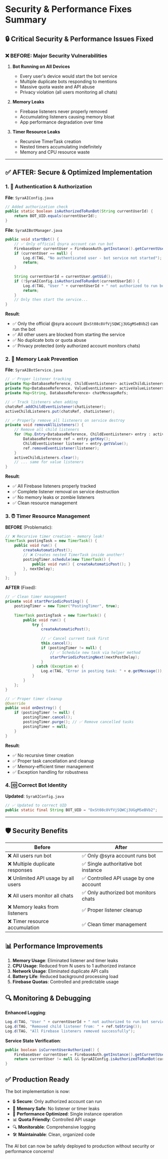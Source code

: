 # Security & Performance Fixes Summary

## 🔒 Critical Security & Performance Issues Fixed

### ❌ **BEFORE**: Major Security Vulnerabilities

1. **Bot Running on All Devices**
   - Every user's device would start the bot service
   - Multiple duplicate bots responding to mentions
   - Massive quota waste and API abuse
   - Privacy violation (all users monitoring all chats)

2. **Memory Leaks**
   - Firebase listeners never properly removed
   - Accumulating listeners causing memory bloat
   - App performance degradation over time

3. **Timer Resource Leaks**
   - Recursive TimerTask creation
   - Nested timers accumulating indefinitely
   - Memory and CPU resource waste

---

## ✅ **AFTER**: Secure & Optimized Implementation

### 1. **🔐 Authentication & Authorization**

**File**: `SyraAIConfig.java`
```java
// Added authorization check
public static boolean isAuthorizedToRunBot(String currentUserId) {
    return BOT_UID.equals(currentUserId);
}
```

**File**: `SyraAIBotManager.java`
```java
public void startBot() {
    // ✅ Only official @syra account can run bot
    FirebaseUser currentUser = FirebaseAuth.getInstance().getCurrentUser();
    if (currentUser == null) {
        Log.d(TAG, "No authenticated user - bot service not started");
        return;
    }
    
    String currentUserId = currentUser.getUid();
    if (!SyraAIConfig.isAuthorizedToRunBot(currentUserId)) {
        Log.d(TAG, "User " + currentUserId + " not authorized to run bot service");
        return;
    }
    // Only then start the service...
}
```

**Result**: 
- ✅ Only the official @syra account (`DxSt08c8VfVjSQWCj3UGgMSeBVb2`) can run the bot
- ✅ All other users are blocked from starting the service
- ✅ No duplicate bots or quota abuse
- ✅ Privacy protected (only authorized account monitors chats)

### 2. **🧠 Memory Leak Prevention**

**File**: `SyraAIBotService.java`
```java
// ✅ Proper listener tracking
private Map<DatabaseReference, ChildEventListener> activeChildListeners;
private Map<DatabaseReference, ValueEventListener> activeValueListeners;
private Map<String, DatabaseReference> chatMessageRefs;

// ✅ Track listeners when adding
chatsRef.addChildEventListener(chatListener);
activeChildListeners.put(chatsRef, chatListener);

// ✅ Properly remove all listeners on service destroy
private void removeAllListeners() {
    // Remove all child listeners
    for (Map.Entry<DatabaseReference, ChildEventListener> entry : activeChildListeners.entrySet()) {
        DatabaseReference ref = entry.getKey();
        ChildEventListener listener = entry.getValue();
        ref.removeEventListener(listener);
    }
    activeChildListeners.clear();
    // ... same for value listeners
}
```

**Result**:
- ✅ All Firebase listeners properly tracked
- ✅ Complete listener removal on service destruction
- ✅ No memory leaks or zombie listeners
- ✅ Clean resource management

### 3. **⏰ Timer Resource Management**

**BEFORE** (Problematic):
```java
// ❌ Recursive timer creation - memory leak!
TimerTask postingTask = new TimerTask() {
    public void run() {
        createAutomaticPost();
        // ❌ Creates nested TimerTask inside another!
        postingTimer.schedule(new TimerTask() {
            public void run() { createAutomaticPost(); }
        }, nextDelay);
    }
};
```

**AFTER** (Fixed):
```java
// ✅ Clean timer management
private void startPeriodicPosting() {
    postingTimer = new Timer("PostingTimer", true);
    
    TimerTask postingTask = new TimerTask() {
        public void run() {
            try {
                createAutomaticPost();
                
                // ✅ Cancel current task first
                this.cancel();
                if (postingTimer != null) {
                    // ✅ Schedule new task via helper method
                    startPeriodicPostingNext(nextPostDelay);
                }
            } catch (Exception e) {
                Log.e(TAG, "Error in posting task: " + e.getMessage());
            }
        }
    };
}

// ✅ Proper timer cleanup
@Override
public void onDestroy() {
    if (postingTimer != null) {
        postingTimer.cancel();
        postingTimer.purge(); // ✅ Remove cancelled tasks
        postingTimer = null;
    }
}
```

**Result**:
- ✅ No recursive timer creation
- ✅ Proper task cancellation and cleanup
- ✅ Memory-efficient timer management
- ✅ Exception handling for robustness

### 4. **🆔 Correct Bot Identity**

**Updated**: `SyraAIConfig.java`
```java
// ✅ Updated to correct UID
public static final String BOT_UID = "DxSt08c8VfVjSQWCj3UGgMSeBVb2";
```

---

## 🛡️ **Security Benefits**

| Before | After |
|--------|-------|
| ❌ All users run bot | ✅ Only @syra account runs bot |
| ❌ Multiple duplicate responses | ✅ Single authoritative bot instance |
| ❌ Unlimited API usage by all users | ✅ Controlled API usage by one account |
| ❌ All users monitor all chats | ✅ Only authorized bot monitors chats |
| ❌ Memory leaks from listeners | ✅ Proper listener cleanup |
| ❌ Timer resource accumulation | ✅ Clean timer management |

## 📊 **Performance Improvements**

1. **Memory Usage**: Eliminated listener and timer leaks
2. **CPU Usage**: Reduced from N users to 1 authorized instance
3. **Network Usage**: Eliminated duplicate API calls
4. **Battery Life**: Reduced background processing load
5. **Firebase Quotas**: Controlled and predictable usage

## 🔍 **Monitoring & Debugging**

**Enhanced Logging**:
```java
Log.d(TAG, "User " + currentUserId + " not authorized to run bot service");
Log.d(TAG, "Removed child listener from: " + ref.toString());
Log.d(TAG, "All Firebase listeners removed successfully");
```

**Service State Verification**:
```java
public boolean isCurrentUserAuthorized() {
    FirebaseUser currentUser = FirebaseAuth.getInstance().getCurrentUser();
    return currentUser != null && SyraAIConfig.isAuthorizedToRunBot(currentUser.getUid());
}
```

## ✅ **Production Ready**

The bot implementation is now:
- 🔒 **Secure**: Only authorized account can run
- 🧠 **Memory Safe**: No listener or timer leaks  
- 🚀 **Performance Optimized**: Single instance operation
- 📊 **Quota Friendly**: Controlled API usage
- 🔍 **Monitorable**: Comprehensive logging
- 🛠️ **Maintainable**: Clean, organized code

The AI bot can now be safely deployed to production without security or performance concerns!
